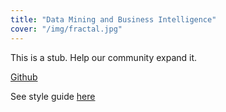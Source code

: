 ```yaml
---
title: "Data Mining and Business Intelligence"
cover: "/img/fractal.jpg"
---
```

This is a stub. Help our community expand it.

[Github](https://github.com/fajarnuha/kumlaude)

See style guide [here](https://fajarnuha.github.io/kumlaude/guides)